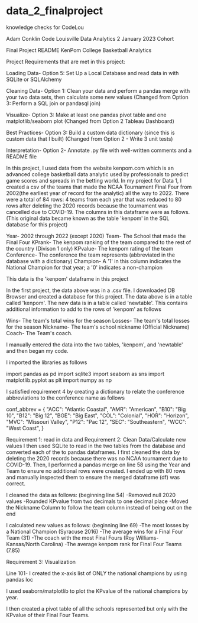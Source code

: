 # data_2_finalproject
knowledge checks for CodeLou

Adam Conklin Code Louisville Data Analytics 2 January 2023 Cohort

Final Project README KenPom College Basketball Analytics

Project Requirements that are met in this project:

Loading Data- Option 5: Set Up a Local Database and read data in with SQLite or SQLAlchemy

Cleaning Data- Option 1: Clean your data and perform a pandas merge with your two data sets, then calculate some new values (Changed from Option 3: Perform a SQL join or pandasql join)

Visualize- Option 3: Make at least one pandas pivot table and one matplotlib/seaborn plot (Changed from Option 2 Tableau Dashboard)

Best Practices- Option 3: Build a custom data dictionary (since this is custom data that I built) (Changed from Option 2 - Write 3 unit tests)

Interpretation- Option 2- Annotate .py file with well-written comments and a README file

In this project, I used data from the website kenpom.com which is an advanced college basketball data analytic used by professionals to predict game scores and spreads in the betting world. In my project for Data 1, I created a csv of the teams that made the NCAA Tournament Final Four from 2002(the earliest year of record for the analytic) all the way to 2022. There were a total of 84 rows: 4 teams from each year that was reduced to 80 rows after deleting the 2020 records because the tournament was cancelled due to COVID-19. The columns in this dataframe were as follows. (This original data became known as the table 'kenpom' in the SQL database for this project)

Year- 2002 through 2022 (except 2020) Team- The School that made the Final Four KPrank- The kenpom ranking of the team compared to the rest of the country (Divison 1 only) KPvalue- The kenpom rating of the team Conference- The conference the team represents (abbreviated in the database with a dictionary) Champion- A '1' in this column indicates the National Champion for that year; a '0' indicates a non-champion

This data is the 'kenpom' dataframe in this project

In the first project, the data above was in a .csv file. I downloaded DB Browser and created a database for this project. The data above is in a table called 'kenpom'. The new data is in a table called 'newtable'. This contains additional information to add to the rows of 'kenpom' as follows

Wins- The team's total wins for the season Losses- The team's total losses for the season Nickname- The team's school nickname (Official Nickname) Coach- The Team's coach.

I manually entered the data into the two tables, 'kenpom', and 'newtable' and then began my code.

I imported the libraries as follows

import pandas as pd import sqlite3 import seaborn as sns import matplotlib.pyplot as plt import numpy as np

I satisfied requirement 4 by creating a dictionary to relate the conference abbreviations to the conference name as follows

conf_abbrev = { "ACC": "Atlantic Coastal", "AMR": "American", "B10": "Big 10", "B12": "Big 12", "BGE": "Big East", "COL": "Colonial", "HOR": "Horizon", "MVC": "Missouri Valley", "P12": "Pac 12", "SEC": "Southeastern", "WCC": "West Coast", }

Requirement 1: read in data and Requirement 2: Clean Data/Calculate new values I then used SQLite to read in the two tables from the database and converted each of the to pandas dataframes. I first cleaned the data by deleting the 2020 records because there was no NCAA tournament due to COVID-19. Then, I performed a pandas merge on line 58 using the Year and Team to ensure no additional rows were created. I ended up with 80 rows and manually inspected them to ensure the merged dataframe (df) was correct.

I cleaned the data as follows: (beginning line 54) -Removed null 2020 values -Rounded KPvalue from two decimals to one decimal place -Moved the Nickname Column to follow the team column instead of being out on the end

I calculated new values as follows: (beginning line 69) -The most losses by a National Champion (Syracuse 2016) -The average wins for a Final Four Team (31) -The coach with the most Final Fours (Roy Williams- Kansas/North Carolina) -The average kenpom rank for Final Four Teams (7.85)

Requirement 3: Visualization

Line 101- I created the x-axis list of ONLY the national champions by using pandas loc

I used seaborn/matplotlib to plot the KPvalue of the national champions by year.

I then created a pivot table of all the schools represented but only with the KPvalue of their Final Four Teams.
